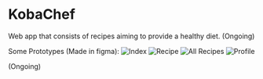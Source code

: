 # KobaChef
Web app that consists of recipes aiming to provide a healthy diet. (Ongoing)

Some Prototypes (Made in figma):
![Index](https://user-images.githubusercontent.com/124891002/236466483-c9f50513-5d04-43e9-8325-c60b4f6e9466.png)
![Recipe](https://user-images.githubusercontent.com/124891002/236466673-facc629b-4a08-4aa5-b0bd-76610330a048.png)
![All Recipes](https://user-images.githubusercontent.com/124891002/236466790-7a81b27c-5df5-4c75-b4fd-21c09d3baddf.png)
![Profile](https://user-images.githubusercontent.com/124891002/236466847-63d89990-83f8-4e08-aa60-b54fc479f973.png)


(Ongoing)
